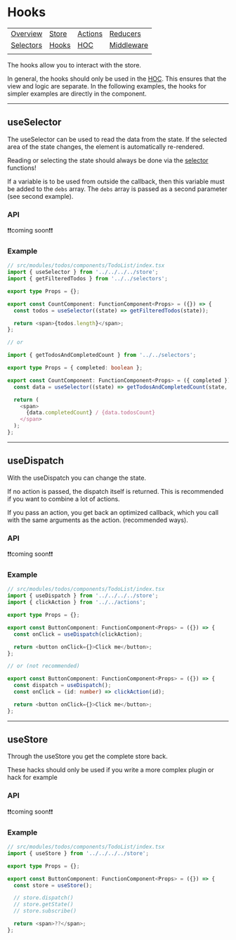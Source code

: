 # Hooks

|                             |                     |                         |                               |
| --------------------------- | ------------------- | ----------------------- | ----------------------------- |
| [Overview](./README.md)     | [Store](./store.md) | [Actions](./actions.md) | [Reducers](./reducers.md)     |
| [Selectors](./selectors.md) | [Hooks](./hooks.md) | [HOC](./hoc.md)         | [Middleware](./middleware.md) |
|                             |                     |                         |                               |

The hooks allow you to interact with the store.

In general, the hooks should only be used in the [HOC](./hoc.md).
This ensures that the view and logic are separate.
In the following examples, the hooks for simpler examples are directly in the component.

---

## useSelector

The useSelector can be used to read the data from the state.
If the selected area of the state changes, the element is automatically re-rendered.

Reading or selecting the state should always be done via the [selector](./selectors.md) functions!

If a variable is to be used from outside the callback, then this variable must be added to the `debs` array.
The `debs` array is passed as a second parameter (see second example).

### API

❗❗coming soon❗❗

### Example

```typescript
// src/modules/todos/components/TodoList/index.tsx
import { useSelector } from '../../../../store';
import { getFilteredTodos } from '../../selectors';

export type Props = {};

export const CountComponent: FunctionComponent<Props> = ({}) => {
  const todos = useSelector((state) => getFilteredTodos(state));

  return <span>{todos.length}</span>;
};

// or

import { getTodosAndCompletedCount } from '../../selectors';

export type Props = { completed: boolean };

export const CountComponent: FunctionComponent<Props> = ({ completed }) => {
  const data = useSelector((state) => getTodosAndCompletedCount(state, completed), [completed]);

  return (
    <span>
      {data.completedCount} / {data.todosCount}
    </span>
  );
};
```

---

## useDispatch

With the useDispatch you can change the state.

If no action is passed, the dispatch itself is returned.
This is recommended if you want to combine a lot of actions.

If you pass an action, you get back an optimized callback, which you call with the same arguments as the action. (recommended ways).

### API

❗❗coming soon❗❗

### Example

```typescript
// src/modules/todos/components/TodoList/index.tsx
import { useDispatch } from '../../../../store';
import { clickAction } from '../../actions';

export type Props = {};

export const ButtonComponent: FunctionComponent<Props> = ({}) => {
  const onClick = useDispatch(clickAction);

  return <button onClick={}>Click me</button>;
};

// or (not recommended)

export const ButtonComponent: FunctionComponent<Props> = ({}) => {
  const dispatch = useDispatch();
  const onClick = (id: number) => clickAction(id);

  return <button onClick={}>Click me</button>;
};
```

---

## useStore

Through the useStore you get the complete store back.

These hacks should only be used if you write a more complex plugin or hack for example

### API

❗❗coming soon❗❗

### Example

```typescript
// src/modules/todos/components/TodoList/index.tsx
import { useStore } from '../../../../store';

export type Props = {};

export const ButtonComponent: FunctionComponent<Props> = ({}) => {
  const store = useStore();

  // store.dispatch()
  // store.getState()
  // store.subscribe()

  return <span>??</span>;
};
```
